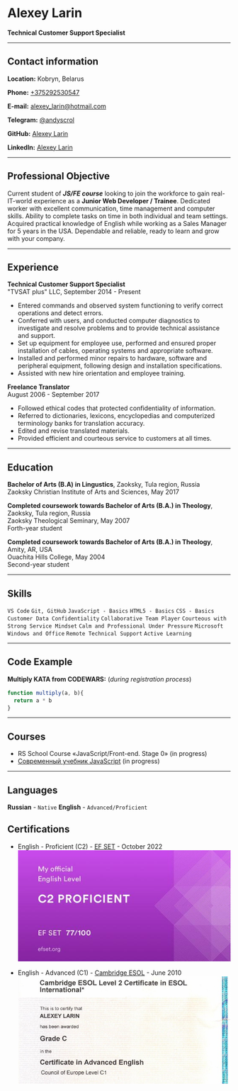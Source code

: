 # Alexey Larin

**Technical Customer Support Specialist**

***

## Contact information

**Location:** Kobryn, Belarus

**Phone:** [+375292530547](tel:+375292530547)

**E-mail:** [alexey_larin@hotmail.com](mailto:alexey_larin@hotmail.com)

**Telegram:** [@andyscrol](https://t.me/andyscrol)

**GitHub:** [Alexey Larin](https://github.com/andyscrol)

**LinkedIn:** [Alexey Larin](https://www.linkedin.com/in/alexey-larin-a0945033/)

***

## Professional Objective

Current student of ***JS/FE course*** looking to join the workforce to gain real-IT-world experience as a **Junior Web Developer / Trainee**. Dedicated worker with excellent communication, time management and computer skills. Ability to complete tasks on time in both individual and team settings. Acquired practical knowledge of English while working as a Sales Manager for 5 years in the USA. Dependable and reliable, ready to learn and grow with your company.

***

## Experience

**Technical Customer Support Specialist**\
"TVSAT plus" LLC, September 2014 - Present

* Entered commands and observed system functioning to verify correct operations and detect errors.
* Conferred with users, and conducted computer diagnostics to investigate and resolve problems and to provide technical assistance and support.
* Set up equipment for employee use, performed and ensured proper installation of cables, operating systems and appropriate software.
* Installed and performed minor repairs to hardware, software and peripheral equipment, following design and installation specifications.
* Assisted with new hire orientation and employee training.

**Freelance Translator**\
August 2006 - September 2017

* Followed ethical codes that protected confidentiality of information.
* Referred to dictionaries, lexicons, encyclopedias and computerized terminology banks for translation accuracy.
* Edited and revise translated materials.
* Provided efficient and courteous service to customers at all times.

***

## Education

**Bachelor of Arts (B.A) in Lingustics**, Zaoksky, Tula region, Russia\
Zaoksky Christian Institute of Arts and Sciences, May 2017

**Completed coursework towards Bachelor of Arts (B.A.) in Theology**, Zaoksky, Tula region, Russia\
Zaoksky Theological Seminary, May 2007\
Forth-year student

**Completed coursework towards Bachelor of Arts (B.A.) in Theology**, Amity, AR, USA\
Ouachita Hills College, May 2004\
Second-year student

***
## Skills

`VS Code` `Git, GitHub` `JavaScript - Basics` `HTML5 - Basics` `CSS - Basics` `Customer Data Confidentiality` `Collaborative Team Player` `Courteous with Strong Service Mindset` `Calm and Professional Under Pressure` `Microsoft Windows and Office` `Remote Technical Support` `Active Learning`

***
## Code Example

**Multiply KATA from CODEWARS:** (*during registration process*)

```javascript
function multiply(a, b){
  return a * b
}
```

***
## Courses

* RS School Course «JavaScript/Front-end. Stage 0» (in progress)
* [Современный учебник JavaScript](https://learn.javascript.ru) (in progress)

***
## Languages

**Russian** - `Native` **English** - `Advanced/Proficient`

## Certifications

* English - Proficient (C2) - [EF SET](https://www.efset.org/ef-set-50) - October 2022\
![EF SET Scrore](/images/EFSET-Score-C2.jpg)

* English - Advanced (C1) - [Cambridge ESOL](https://www.cambridgeenglish.org/exams-and-tests/advanced/) - June 2010\
![CAE](/images/Cambridge-ESOL-CAE-excerpts.jpg)
